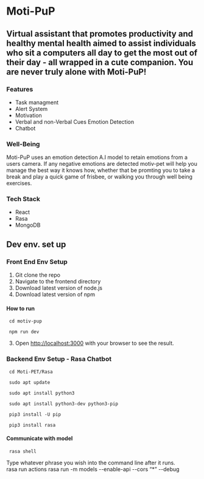 

# Moti-PuP
## Virtual assistant that promotes productivity and healthy mental health aimed to assist individuals who sit a computers all day to get the most out of their day - all wrapped in a cute companion. You are never truly alone with Moti-PuP!
### Features
- Task managment
- Alert System
- Motivation
- Verbal and non-Verbal Cues Emotion Detection
- Chatbot
### Well-Being 
Moti-PuP uses an emotion detection A.I model to retain emotions from a users camera. If any negative emotions are detected motiv-pet will help you manage the best way it knows how, whether that be promting you to take a break and play a quick game of frisbee, or walking you through well being exercises. 
### Tech Stack
- React
- Rasa
- MongoDB 
## Dev env. set up 
### Front End Env Setup
1. Git clone the repo 
2. Navigate to the frontend directory 
3. Download latest version of node.js
4. Download latest version of npm 
#### How to run 
```
 cd motiv-pup
```
```
 npm run dev 
``` 
3. Open [http://localhost:3000](http://localhost:3000) with your browser to see the result.
### Backend Env Setup - Rasa Chatbot
```
 cd Moti-PET/Rasa
```
```
 sudo apt update
```
```
 sudo apt install python3 
``` 
```
 sudo apt install python3-dev python3-pip
``` 
```
 pip3 install -U pip
``` 
```
 pip3 install rasa
``` 
#### Communicate with model 

```
 rasa shell
```
Type whatever phrase you wish into the command line after it runs.  
rasa run actions 
rasa run -m models --enable-api --cors “*” --debug